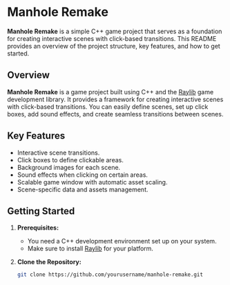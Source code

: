 # Manhole Remake

**Manhole Remake** is a simple C++ game project that serves as a foundation for creating interactive scenes with click-based transitions. This README provides an overview of the project structure, key features, and how to get started.

## Overview

**Manhole Remake** is a game project built using C++ and the [Raylib](https://www.raylib.com/) game development library. It provides a framework for creating interactive scenes with click-based transitions. You can easily define scenes, set up click boxes, add sound effects, and create seamless transitions between scenes.

## Key Features

- Interactive scene transitions.
- Click boxes to define clickable areas.
- Background images for each scene.
- Sound effects when clicking on certain areas.
- Scalable game window with automatic asset scaling.
- Scene-specific data and assets management.

## Getting Started

1. **Prerequisites:**
   - You need a C++ development environment set up on your system.
   - Make sure to install [Raylib](https://www.raylib.com/) for your platform.

2. **Clone the Repository:**
   ```bash
   git clone https://github.com/yourusername/manhole-remake.git

